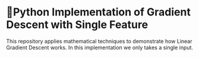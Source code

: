 
# **🚀Python Implementation of Gradient Descent with Single Feature**


This repository applies mathematical techniques to demonstrate how Linear Gradient Descent works.
In this implementation we only takes a single input.

